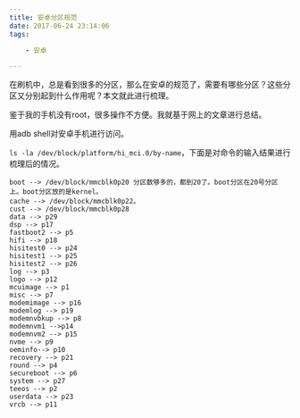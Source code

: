 ```yaml
---
title: 安卓分区规范
date: 2017-06-24 23:14:06
tags:

	- 安卓

---
```


在刷机中，总是看到很多的分区，那么在安卓的规范了，需要有哪些分区？这些分区又分别起到什么作用呢？本文就此进行梳理。

鉴于我的手机没有root，很多操作不方便。我就基于网上的文章进行总结。

用adb shell对安卓手机进行访问。

`ls -la /dev/block/platform/hi_mci.0/by-name`，下面是对命令的输入结果进行梳理后的情况。

```
boot --> /dev/block/mmcblk0p20 分区数够多的，都到20了。boot分区在20号分区上。boot分区放的是kernel。
cache --> /dev/block/mmcblk0p22。
cust --> /dev/block/mmcblk0p28
data --> p29
dsp --> p17
fastboot2 --> p5
hifi --> p18
hisitest0 --> p24
hisitest1 --> p25
hisitest2 --> p26
log --> p3
logo --> p12
mcuimage --> p1
misc --> p7
modemimage --> p16
modemlog --> p19
modemnvbkup --> p8
modemnvm1 -->p14
modemnvm2 --> p15
nvme --> p9
oeminfo--> p10
recovery --> p21
round --> p4
secureboot --> p6
system --> p27
teeos --> p2
userdata --> p23
vrcb --> p11
```



